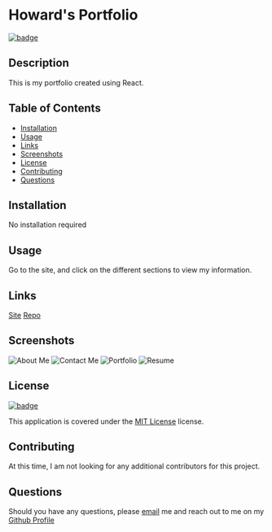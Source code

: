 # Howard's Portfolio

[![badge](https://img.shields.io/badge/license-MIT_License-purple)](https://choosealicense.com/licenses/mit)

## Description

This is my portfolio created using React.

## Table of Contents

- [Installation](#installation)
- [Usage](#usage)
- [Links](#links)
- [Screenshots](#screenshots)
- [License](#license)
- [Contributing](#contributing)
- [Questions](#questions)

## Installation

No installation required

## Usage

Go to the site, and click on the different sections to view my information.

## Links

[Site](https://hvansalisbury.github.io/Howards-Portfolio/)
[Repo](https://github.com/hvansalisbury/Howards-Portfolio/)

## Screenshots

![About Me](./images/aboutme.png)
![Contact Me](./images/contact.png)
![Portfolio](./images/portfolio.png)
![Resume](./images/resume.png)

## License

[![badge](https://img.shields.io/badge/license-MIT_License-purple)](https://choosealicense.com/licenses/mit)

This application is covered under the [MIT License](https://choosealicense.com/licenses/mit) license.

## Contributing

At this time, I am not looking for any additional contributors for this project.

## Questions

Should you have any questions, please [email](vansal51@yahoo.com) me and reach out to me on my [Github Profile](https://github.com/hvansalisbury)
